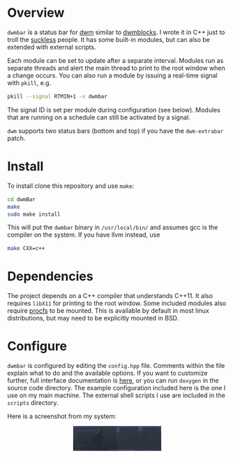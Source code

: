 # Overview

`dwmbar` is a status bar for [dwm](https://dwm.suckless.org/) similar to [dwmblocks](https://github.com/torrinfail/dwmblocks). I wrote it in C++ just to troll the [suckless](https://suckless.org/sucks/) people. It has some built-in modules, but can also be extended with external scripts.

Each module can be set to update after a separate interval. Modules run as separate threads and alert the main thread to print to the root window when a change occurs. You can also run a module by issuing a real-time signal with `pkill`, e.g.

```sh
pkill --signal RTMIN+1 -x dwmbar
```

The signal ID is set per module during configuration (see below). Modules that are running on a schedule can still be activated by a signal.

`dwm` supports two status bars (bottom and top) if you have the `dwm-extrabar` patch.

# Install

To install clone this repository and use `make`:

```sh
cd dwmBar
make
sudo make install
```

This will put the `dwmbar` binary in `/usr/local/bin/` and assumes gcc is the compiler on the system. If you have llvm instead, use

```sh
make CXX=c++
```

# Dependencies

The project depends on a C++ compiler that understands C++11. It also requires `libX11` for printing to the root window. Some included modules also require [procfs](https://www.kernel.org/doc/Documentation/filesystems/proc.txt) to be mounted. This is available by default in most linux distributions, but may need to be explicitly mounted in BSD.

# Configure

`dwmbar` is configured by editing the `config.hpp` file. Comments within the file explain what to do and the available options. If you want to customize further, full interface documentation is [here](https://tonymugen.github.io/dwmBar), or you can run `doxygen` in the source code directory. The example configuration included here is the one I use on my main machine. The external shell scripts I use are included in the `scripts` directory.

Here is a screenshot from my system:

<center>
<img alt="screenshot" width="40%" src="./dwmBar.png">
</center>
